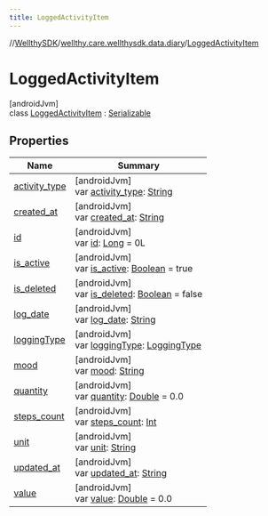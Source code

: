 ```yaml
---
title: LoggedActivityItem
---
```

//[WellthySDK](../../../index.html)/[wellthy.care.wellthysdk.data.diary](../index.html)/[LoggedActivityItem](index.html)



# LoggedActivityItem



[androidJvm]\
class [LoggedActivityItem](index.html) : [Serializable](https://developer.android.com/reference/kotlin/java/io/Serializable.html)



## Properties


| Name | Summary |
|---|---|
| [activity_type](activity_type.html) | [androidJvm]<br>var [activity_type](activity_type.html): [String](https://kotlinlang.org/api/latest/jvm/stdlib/kotlin/-string/index.html) |
| [created_at](created_at.html) | [androidJvm]<br>var [created_at](created_at.html): [String](https://kotlinlang.org/api/latest/jvm/stdlib/kotlin/-string/index.html) |
| [id](id.html) | [androidJvm]<br>var [id](id.html): [Long](https://kotlinlang.org/api/latest/jvm/stdlib/kotlin/-long/index.html) = 0L |
| [is_active](is_active.html) | [androidJvm]<br>var [is_active](is_active.html): [Boolean](https://kotlinlang.org/api/latest/jvm/stdlib/kotlin/-boolean/index.html) = true |
| [is_deleted](is_deleted.html) | [androidJvm]<br>var [is_deleted](is_deleted.html): [Boolean](https://kotlinlang.org/api/latest/jvm/stdlib/kotlin/-boolean/index.html) = false |
| [log_date](log_date.html) | [androidJvm]<br>var [log_date](log_date.html): [String](https://kotlinlang.org/api/latest/jvm/stdlib/kotlin/-string/index.html) |
| [loggingType](logging-type.html) | [androidJvm]<br>var [loggingType](logging-type.html): [LoggingType](../-logging-type/index.html) |
| [mood](mood.html) | [androidJvm]<br>var [mood](mood.html): [String](https://kotlinlang.org/api/latest/jvm/stdlib/kotlin/-string/index.html) |
| [quantity](quantity.html) | [androidJvm]<br>var [quantity](quantity.html): [Double](https://kotlinlang.org/api/latest/jvm/stdlib/kotlin/-double/index.html) = 0.0 |
| [steps_count](steps_count.html) | [androidJvm]<br>var [steps_count](steps_count.html): [Int](https://kotlinlang.org/api/latest/jvm/stdlib/kotlin/-int/index.html) |
| [unit](unit.html) | [androidJvm]<br>var [unit](unit.html): [String](https://kotlinlang.org/api/latest/jvm/stdlib/kotlin/-string/index.html) |
| [updated_at](updated_at.html) | [androidJvm]<br>var [updated_at](updated_at.html): [String](https://kotlinlang.org/api/latest/jvm/stdlib/kotlin/-string/index.html) |
| [value](value.html) | [androidJvm]<br>var [value](value.html): [Double](https://kotlinlang.org/api/latest/jvm/stdlib/kotlin/-double/index.html) = 0.0 |

